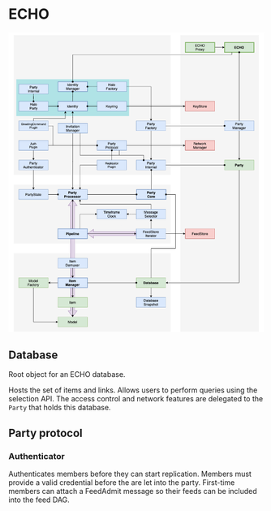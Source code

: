 # ECHO

<img src="../assets/diagrams/echo-architecture.drawio.png">

## Database

Root object for an ECHO database.

Hosts the set of items and links.
Allows users to perform queries using the selection API.
The access control and network features are delegated to the `Party` that holds this database.

## Party protocol

### Authenticator

Authenticates members before they can start replication.
Members must provide a valid credential before the are let into the party.
First-time members can attach a FeedAdmit message so their feeds can be included into the feed DAG.
